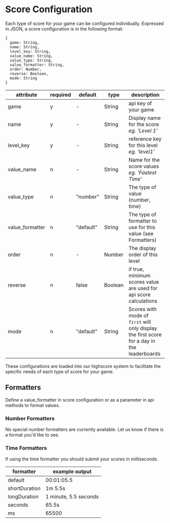 # Score Configuration

Each type of score for your game can be configured individually. Expressed in JSON, a score configuration is in the following format:

```
{
  game: String,
  name: String,
  level_key: String,
  value_name: String,
  value_type: String,
  value_formatter: String,
  order: Number,
  reverse: Boolean,
  mode: String
}
```
| attribute     | required |default| type | description  |
| ------------- | ------------- | ----- | ------ | ------ |
|game|y|-|String|api key of your game
|name|y|-|String|Display name for the score *eg. 'Level 1'*
|level_key|y|-|String|reference key for this level *eg. 'level1'*
|value_name|n|-|String|Name for the score values *eg. 'Fastest Time'*
|value_type|n|"number"|String|The type of value (number, time)
|value_formatter|n|"default"|String|The type of formatter to use for this value (see Formatters)
|order|n|-|Number|The display order of this level
|reverse|n|false|Boolean|if true, minimum scores value are used for api score calculations
|mode|n|"default"|String| Scores with mode of `first` will only display the first score for a day in the leaderboards

These configurations are loaded into our highscore system to facilitate the specific needs of each type of score for your game.

## Formatters

Define a value_formatter in score configuration or as a parameter in api methods to format values.

### Number Formatters

No special number formatters are currently available.  Let us know if there is a format you'd like to see.

### Time Formatters

If using the time formatter you should submit your scores in milliseconds.

| formatter     | example output|
| ------------- | ------------- |
|default|00:01:05.5
|shortDuration|1m 5.5s
|longDuration|1 minute, 5.5 seconds
|seconds|65.5s
|ms|65500
